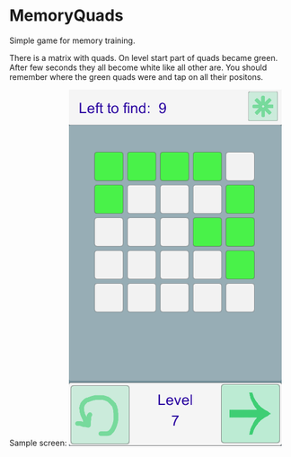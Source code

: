 # MemoryQuads
Simple game for memory training.

There is a matrix with quads. 
On level start part of quads became green. After few seconds they all become white like all other are.
You should remember where the green quads were and tap on all their positons.

Sample screen:
![Game screen](/screens/Memory_2.png)